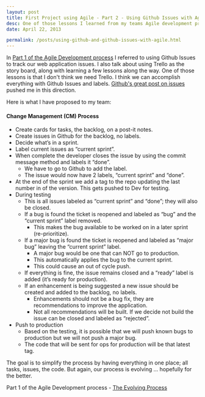 ```yaml
---
layout: post
title: First Project using Agile - Part 2 - Using Github Issues with Agile
desc: One of those lessons I learned from my teams Agile development process is that I don't think we need Trello. I think we can accomplish everything with Github Issues and labels. <strong>SIMPLIFY. EVERYTHING IN ONE PLACE.</strong>
date: April 22, 2013

permalink: /posts/using-github-and-github-issues-with-agile.html
---
```

In [Part 1 of the Agile Development process](/posts/agile-development-process.html) I referred to using Github Issues to track our web application issues. I also talk about using Trello as the story board, along with learning a few lessons along the way. One of those lessons is that I don't think we need Trello. I think we can accomplish everything with Github Issues and labels. [Github's great post on issues](https://github.com/blog/831-issues-2-0-the-next-generation) pushed me in this direction.

Here is what I have proposed to my team:

#### Change Management (CM) Process
- Create cards for tasks, the backlog, on a post-it notes.
- Create issues in Github for the backlog, no labels.
- Decide what’s in a sprint.
- Label current issues as “current sprint”.
- When complete the developer closes the issue by using the commit message method and labels it “done”.
    - We have to go to Github to add the label.
    - The issue would now have 2 labels, “current sprint” and “done”.
- At the end of the sprint we add a tag to the repo updating the last number in of the version. This gets pushed to Dev for testing.
- During testing
    - This is all issues labeled as “current sprint” and “done”; they will also be closed.
    - If a bug is found the ticket is reopened and labeled as “bug” and the “current sprint” label removed.
        - This makes the bug available to be worked on in a later sprint (re-prioritize).
    - If a major bug is found the ticket is reopened and labeled as “major bug” leaving the “current sprint” label.
        - A major bug would be one that can NOT go to production.
        - This automatically applies the bug to the current sprint.
        - This could cause an out of cycle push.
    - If everything is fine, the issue remains closed and a “ready” label is added (it’s ready for production).
    - If an enhancement is being suggested a new issue should be created and added to the backlog, no labels.
        - Enhancements should not be a bug fix, they are recommendations to improve the application.
        - Not all recommendations will be built. If we decide not build the issue can be closed and labeled as “rejected”.
- Push to production
    - Based on the testing, it is possible that we will push known bugs to production but we will not push a major bug.
    - The code that will be sent for ops for production will be that latest tag.

The goal is to simplify the process by having everything in one place; all tasks, issues, the code. But again, our process is evolving ... hopefully for the better.

Part 1 of the Agile Development process - [The Evolving Process](/posts/agile-development-process.html)